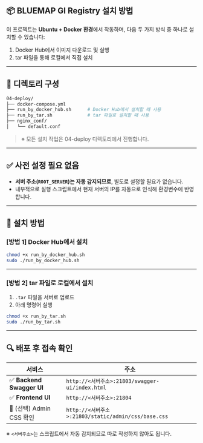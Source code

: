 ## 📦 BLUEMAP GI Registry 설치 방법

이 프로젝트는 **Ubuntu + Docker 환경**에서 작동하며, 다음 두 가지 방식 중 하나로 설치할 수 있습니다:

1. Docker Hub에서 이미지 다운로드 및 실행
2. tar 파일을 통해 로컬에서 직접 설치

---

## 📁 디렉토리 구성

```bash
04-deploy/
├── docker-compose.yml
├── run_by_docker_hub.sh      # Docker Hub에서 설치할 때 사용
├── run_by_tar.sh             # tar 파일로 설치할 때 사용
├── nginx_conf/
│   └── default.conf

```

> ※ 모든 설치 작업은 04-deploy 디렉토리에서 진행합니다.
> 

---

## ✅ 사전 설정 필요 없음

- **서버 주소(`ROOT_SERVER`)는 자동 감지되므로**, 별도로 설정할 필요가 없습니다.
- 내부적으로 실행 스크립트에서 현재 서버의 IP를 자동으로 인식해 환경변수에 반영합니다.

---

## 🚀 설치 방법

### [방법 1] Docker Hub에서 설치

```bash
chmod +x run_by_docker_hub.sh
sudo ./run_by_docker_hub.sh

```

---

### [방법 2] tar 파일로 로컬에서 설치

1. `.tar` 파일을 서버로 업로드
2. 아래 명령어 실행

```bash
chmod +x run_by_tar.sh
sudo ./run_by_tar.sh

```

---

## 🔍 배포 후 접속 확인

| 서비스 | 주소 |
| --- | --- |
| ✅ **Backend Swagger UI** | `http://<서버주소>:21803/swagger-ui/index.html` |
| ✅ **Frontend UI** | `http://<서버주소>:21804` |
| 🔎 (선택) Admin CSS 확인 | `http://<서버주소>:21803/static/admin/css/base.css` |

※ `<서버주소>`는 스크립트에서 자동 감지되므로 따로 작성하지 않아도 됩니다.